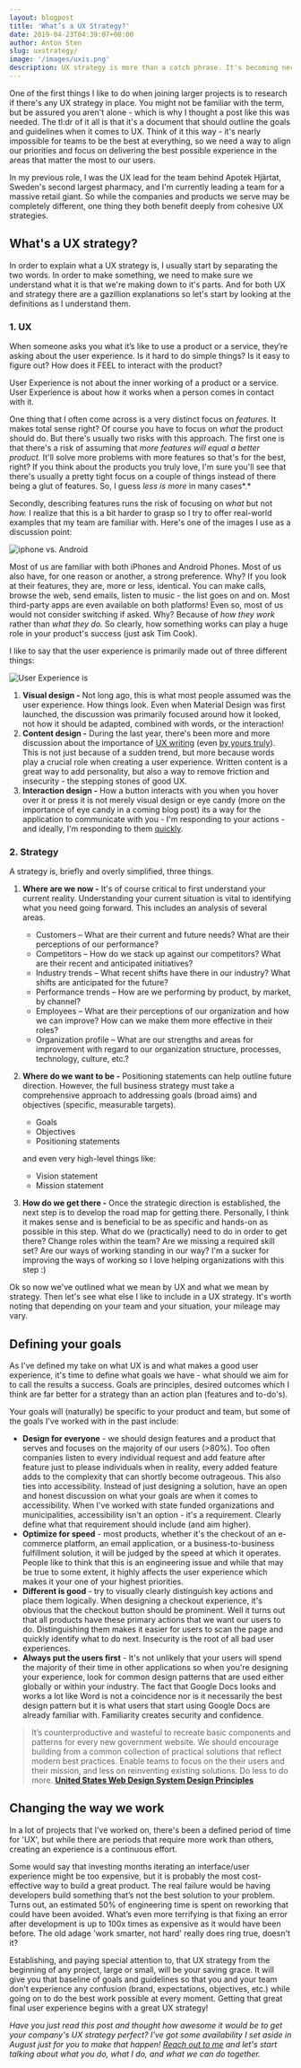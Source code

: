 ```yaml
---
layout: blogpost
title: 'What’s a UX Strategy?'
date: 2019-04-23T04:39:07+00:00
author: Anton Sten
slug: uxstrategy/
image: '/images/uxis.png'
description: UX strategy is more than a catch phrase. It's becoming necessary part of the development process of all the great products you use everyday.
---
```


One of the first things I like to do when joining larger projects is to research if there's any UX strategy in place. You might not be familiar with the term, but be assured you aren't alone - which is why I thought a post like this was needed. The tl:dr of it all is that it's a document that should outline the goals and guidelines when it comes to UX. Think of it this way - it's nearly impossible  for teams to be the best at everything, so we need a way to align our priorities and focus on delivering the best possible experience in the areas that matter the most to our users.

In my previous role, I was the UX lead for the team behind Apotek Hjärtat, Sweden's second largest pharmacy, and I'm currently leading a team for a massive retail giant. So while the companies and products we serve may be completely different, one thing they both benefit deeply from cohesive UX strategies.

## What's a UX strategy?

In order to explain what a UX strategy is, I usually start by separating the two words. In order to make something, we need to make sure we understand what it is that we're making down to it's parts. And for both UX and strategy there are a gazillion explanations so let's start by looking at the definitions as I understand them.

### 1. UX

When someone asks you what it’s like to use a product or a service, they’re asking about the user experience. Is it hard to do simple things? Is it easy to figure out? How does it FEEL to interact with the product?

User Experience is not about the inner working of a product or a service. User Experience is about how it works when a person comes in contact with it.

One thing that I often come across is a very distinct focus on *features.* It makes total sense right? Of course you have to focus on *what* the product should do. But there's usually two risks with this approach. The first one is that there's a risk of assuming that *more features will equal a better product.* It'll solve more problems with more features so that's for the best, right? If you think about the products you truly love, I'm sure you'll see that there's usually a pretty tight focus on a couple of things instead of there being a glut of features. So, I guess *less is more* in many cases*.*

Secondly, describing features runs the risk of focusing on *what* but not *how.* I realize that this is a bit harder to grasp so I try to offer real-world examples that my team are familiar with. Here's one of the images I use as a discussion point:

![iphone vs. Android](/images/phones.png)

Most of us are familiar with both iPhones and Android Phones. Most of us also have, for one reason or another, a strong preference. Why? If you look at their features, they are, more or less, identical. You can make calls, browse the web, send emails, listen to music - the list goes on and on. Most third-party apps are even available on both platforms! Even so, most of us would not consider switching if asked. Why? Because of *how they work* rather than *what they do.* So clearly, how something works can play a huge role in your product's success (just ask Tim Cook).

I like to say that the user experience is primarily made out of three different things:

![User Experience is](/images/uxis.png)

1. **Visual design -** Not long ago, this is what most people assumed was the user experience. How things look. Even when Material Design was first launched, the discussion was primarily focused around how it looked, not how it should be adapted, combined with words, or the interaction!
2. **Content design -** During the last year, there's been more and more discussion about the importance of [UX writing](https://www.antonsten.com/uxwriter/) (even [by yours truly](https://www.antonsten.com/writing-ux/)). This is not just because of a sudden trend, but more because words play a crucial role when creating a user experience. Written content is a great way to add personality, but also a way to remove friction and insecurity - the stepping stones of good UX.
3. **Interaction design -** How a button interacts with you when you hover over it or press it is not merely visual design or eye candy (more on the importance of eye candy in a coming blog post) its a way for the application to communicate with you - I'm responding to your actions - and ideally, I'm responding to them [quickly](https://www.antonsten.com/waiting/).

### 2. Strategy

A strategy is, briefly and overly simplified, three things.

1. **Where are we now -** It's of course critical to first understand your current reality. Understanding your current situation is vital to identifying what you need going forward. This includes an analysis of several areas.
    - Customers – What are their current and future needs? What are their perceptions of our performance?
    - Competitors – How do we stack up against our competitors? What are their recent and anticipated initiatives?
    - Industry trends – What recent shifts have there in our industry? What shifts are anticipated for the future?
    - Performance trends – How are we performing by product, by market, by channel?
    - Employees – What are their perceptions of our organization and how we can improve? How can we make them more effective in their roles?
    - Organization profile – What are our strengths and areas for improvement with regard to our organization structure, processes, technology, culture, etc.?

2. **Where do we want to be -** Positioning statements can help outline future direction. However, the full business strategy must take a comprehensive approach to addressing goals (broad aims) and objectives (specific, measurable targets).
    - Goals
    - Objectives
    - Positioning statements

    and even very high-level things like:

    - Vision statement
    - Mission statement
3. **How do we get there -** Once the strategic direction is established, the next step is to develop the road map for getting there. Personally, I think it makes sense and is beneficial to be as specific and hands-on as possible in this step. What do we (practically) need to do in order to get there? Change roles within the team? Are we missing a required skill set? Are our ways of working standing in our way? I'm a sucker for improving the ways of working so I love helping organizations with this step :)

Ok so now we've outlined what we mean by UX and what we mean by strategy. Then let's see what else I like to include in a UX strategy. It's worth noting that depending on your team and your situation, your mileage may vary.

## Defining your goals

As I've defined my take on what UX is and what makes a good user experience, it's time to define what goals we have - what should we aim for to call the results a success. Goals are principles, desired outcomes which I think are far better for a strategy than an action plan (features and to-do's).

Your goals will (naturally) be specific to your product and team, but some of the goals I've worked with in the past include:

- **Design for everyone** - we should design features and a product that serves and focuses on the majority of our users (>80%). Too often companies listen to every individual request and add feature after feature just to please individuals when in reality, every added feature adds to the complexity that can shortly become outrageous. This also ties into accessibility. Instead of just designing a solution, have an open and honest discussion on what your goals are when it comes to accessibility. When I've worked with state funded organizations and municipalities, accessibility isn't an option - it's a requirement. Clearly define what that requirement should include (and aim higher).
- **Optimize for speed** - most products, whether it's the checkout of an e-commerce platform, an email application, or a business-to-business fulfillment solution, it will be judged by the speed at which it operates. People like to think that this is an engineering issue and while that may be true to some extent, it highly affects the user experience which makes it your one of your highest  priorities.
- **Different is good** - try to visually clearly distinguish key actions and place them logically. When designing a checkout experience, it's obvious that the checkout button should be prominent. Well it turns out that all products have these primary actions that we want our users to do. Distinguishing them makes it easier for users to scan the page and quickly identify what to do next. Insecurity is the root of all bad user experiences.
- **Always put the users first** - It's not unlikely that your users will spend the majority of their time in other applications so when you're designing your experience, look for common design patterns that are used either globally or within your industry. The fact that Google Docs looks and works a lot like Word is not a coincidence nor is it necessarily the best design pattern but it is what users that start using Google Docs are already familiar with. Familiarity creates security and confidence.

>It’s counterproductive and wasteful to recreate basic components and patterns for every new government website. We should encourage building from a common collection of practical solutions that reflect modern best practices. Enable teams to focus on the their users and their mission, and less on reinventing existing solutions. Do less to do more.
**[United States Web Design System Design Principles](https://v2.designsystem.digital.gov/about/design-principles/)**

## Changing the way we work

In a lot of projects that I've worked on, there's been a defined period of time for 'UX', but while there are periods that require more work than others, creating an experience is a continuous effort.

Some would say that investing months iterating an interface/user experience might be too expensive, but it is probably the most cost-effective way to build a great product. The real failure would be having developers build something that’s not the best solution to your problem. Turns out, an estimated 50% of engineering time is spent on reworking that could have been avoided. What’s even more terrifying is that fixing an error after development is up to 100x times as expensive as it would have been before. The old adage 'work smarter, not hard' really does ring true, doesn't it?

Establishing, and paying special attention to, that UX strategy from the beginning of any project, large or small, will be your saving grace. It will give you that baseline of goals and guidelines so that you and your team don't experience any confusion (brand, expectations, objectives, etc.) while going on to do the best work possible at every moment. Getting that great final user experience begins with a great UX strategy!

_Have you just read this post and thought how awesome it would be to get your company's UX strategy perfect? I've got some availability I set aside in August just for you to make that happen! [Reach out to me](/contact) and let's start talking about what you do, what I do, and what we can do together._
